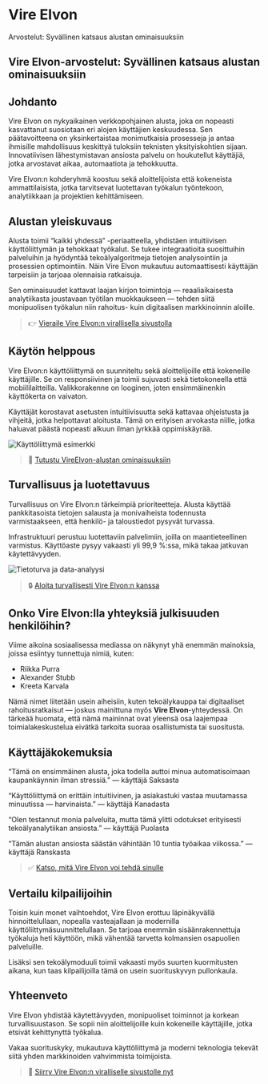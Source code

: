 # Vire Elvon
Arvostelut: Syvällinen katsaus alustan ominaisuuksiin

## Vire Elvon-arvostelut: Syvällinen katsaus alustan ominaisuuksiin

## Johdanto
Vire Elvon on nykyaikainen verkkopohjainen alusta, joka on nopeasti kasvattanut suosiotaan eri alojen käyttäjien keskuudessa. Sen päätavoitteena on yksinkertaistaa monimutkaisia prosesseja ja antaa ihmisille mahdollisuus keskittyä tuloksiin teknisten yksityiskohtien sijaan. Innovatiivisen lähestymistavan ansiosta palvelu on houkutellut käyttäjiä, jotka arvostavat aikaa, automaatiota ja tehokkuutta.

Vire Elvon:n kohderyhmä koostuu sekä aloittelijoista että kokeneista ammattilaisista, jotka tarvitsevat luotettavan työkalun työntekoon, analytiikkaan ja projektien kehittämiseen.

## Alustan yleiskuvaus
Alusta toimii “kaikki yhdessä” -periaatteella, yhdistäen intuitiivisen käyttöliittymän ja tehokkaat työkalut. Se tukee integraatioita suosittuihin palveluihin ja hyödyntää tekoälyalgoritmeja tietojen analysointiin ja prosessien optimointiin. Näin Vire Elvon mukautuu automaattisesti käyttäjän tarpeisiin ja tarjoaa olennaisia ratkaisuja.

Sen ominaisuudet kattavat laajan kirjon toimintoja — reaaliaikaisesta analytiikasta joustavaan työtilan muokkaukseen — tehden siitä monipuolisen työkalun niin rahoitus- kuin digitaalisen markkinoinnin aloille.

> 👉 [Vieraile Vire Elvon:n virallisella sivustolla](https://vireelvon.fi)

## Käytön helppous
Vire Elvon:n käyttöliittymä on suunniteltu sekä aloittelijoille että kokeneille käyttäjille. Se on responsiivinen ja toimii sujuvasti sekä tietokoneella että mobiililaitteilla. Valikkorakenne on looginen, joten ensimmäinenkin käyttökerta on vaivaton.

Käyttäjät korostavat asetusten intuitiivisuutta sekä kattavaa ohjeistusta ja vihjeitä, jotka helpottavat aloitusta. Tämä on erityisen arvokasta niille, jotka haluavat päästä nopeasti alkuun ilman jyrkkää oppimiskäyrää.

![Käyttöliittymä esimerkki](https://images.unsplash.com/photo-1627398242454-45a1465c2479?auto=format&fit=crop&w=1170&q=80)

> 🔗 [Tutustu VireElvon-alustan ominaisuuksiin](https://vireelvon.fi)

## Turvallisuus ja luotettavuus
Turvallisuus on Vire Elvon:n tärkeimpiä prioriteetteja. Alusta käyttää pankkitasoista tietojen salausta ja monivaiheista todennusta varmistaakseen, että henkilö- ja taloustiedot pysyvät turvassa.

Infrastruktuuri perustuu luotettaviin palvelimiin, joilla on maantieteellinen varmistus. Käyttöaste pysyy vakaasti yli 99,9 %:ssa, mikä takaa jatkuvan käytettävyyden.

![Tietoturva ja data-analyysi](https://images.unsplash.com/photo-1555066931-4365d14bab8c?auto=format&fit=crop&w=1170&q=80)

> 🔒 [Aloita turvallisesti Vire Elvon:n kanssa](https://vireelvon.fi)

## Onko Vire Elvon:lla yhteyksiä julkisuuden henkilöihin?
Viime aikoina sosiaalisessa mediassa on näkynyt yhä enemmän mainoksia, joissa esiintyy tunnettuja nimiä, kuten:

- Riikka Purra
- Alexander Stubb
- Kreeta Karvala

Nämä nimet liitetään usein aiheisiin, kuten tekoälykauppa tai digitaaliset rahoitusratkaisut — joskus mainittuna myös **Vire Elvon**-yhteydessä. On tärkeää huomata, että nämä maininnat ovat yleensä osa laajempaa toimialakeskustelua eivätkä tarkoita suoraa osallistumista tai suositusta.

## Käyttäjäkokemuksia
“Tämä on ensimmäinen alusta, joka todella auttoi minua automatisoimaan kaupankäynnin ilman stressiä.” — käyttäjä Saksasta

“Käyttöliittymä on erittäin intuitiivinen, ja asiakastuki vastaa muutamassa minuutissa — harvinaista.” — käyttäjä Kanadasta

“Olen testannut monia palveluita, mutta tämä ylitti odotukset erityisesti tekoälyanalytiikan ansiosta.” — käyttäjä Puolasta

“Tämän alustan ansiosta säästän vähintään 10 tuntia työaikaa viikossa.” — käyttäjä Ranskasta

> ✅ [Katso, mitä Vire Elvon voi tehdä sinulle](https://vireelvon.fi)

## Vertailu kilpailijoihin
Toisin kuin monet vaihtoehdot, Vire Elvon erottuu läpinäkyvällä hinnoittelullaan, nopealla vasteajallaan ja modernilla käyttöliittymäsuunnittelullaan. Se tarjoaa enemmän sisäänrakennettuja työkaluja heti käyttöön, mikä vähentää tarvetta kolmansien osapuolien palveluille.

Lisäksi sen tekoälymoduuli toimii vakaasti myös suurten kuormitusten aikana, kun taas kilpailijoilla tämä on usein suorituskyvyn pullonkaula.

## Yhteenveto
Vire Elvon yhdistää käytettävyyden, monipuoliset toiminnot ja korkean turvallisuustason. Se sopii niin aloittelijoille kuin kokeneille käyttäjille, jotka etsivät kehittynyttä työkalua.

Vakaa suorituskyky, mukautuva käyttöliittymä ja moderni teknologia tekevät siitä yhden markkinoiden vahvimmista toimijoista.

> 🚀 [Siirry Vire Elvon:n viralliselle sivustolle nyt](https://vireelvon.fi)

